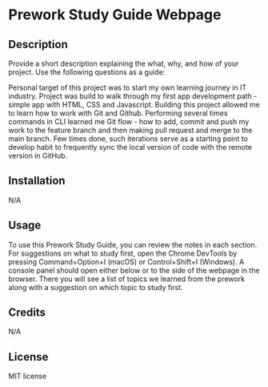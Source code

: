 # Prework Study Guide Webpage

## Description

Provide a short description explaining the what, why, and how of your project. Use the following questions as a guide:

Personal target of this project was to start my own learning journey in IT industry. Project was build to walk through my first app development path - simple app with HTML, CSS and Javascript. Building this project allowed me to learn how to work with Git and Github. Performing several times commands in CLI learned me Git flow - how to add, commit and push my work to the feature branch and then making pull request and merge to the main branch. Few times done, such iterations serve as a starting point to develop habit to frequently sync the local version of code with the remote version in GitHub.

## Installation

N/A

## Usage

To use this Prework Study Guide, you can review the notes in each section. For suggestions on what to study first, open the Chrome DevTools by pressing Command+Option+I (macOS) or Control+Shift+I (Windows). A console panel should open either below or to the side of the webpage in the browser. There you will see a list of topics we learned from the prework along with a suggestion on which topic to study first.

## Credits

N/A

## License

MIT license



